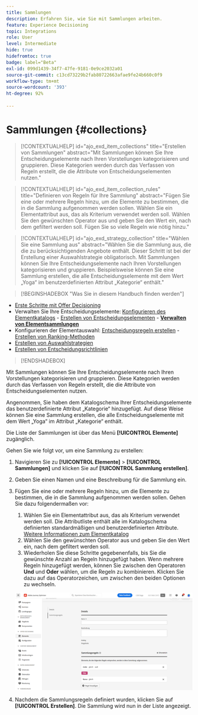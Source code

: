 ```yaml
---
title: Sammlungen
description: Erfahren Sie, wie Sie mit Sammlungen arbeiten.
feature: Experience Decisioning
topic: Integrations
role: User
level: Intermediate
hide: true
hidefromtoc: true
badge: label="Beta"
exl-id: 099d1439-34f7-47fe-9181-0e9ce2032a01
source-git-commit: c13cd73229b2fab80722663afae9fe24b660c0f9
workflow-type: tm+mt
source-wordcount: '393'
ht-degree: 92%

---
```


# Sammlungen {#collections}

>[!CONTEXTUALHELP]
>id="ajo_exd_item_collections"
>title="Erstellen von Sammlungen"
>abstract="Mit Sammlungen können Sie Ihre Entscheidungselemente nach Ihren Vorstellungen kategorisieren und gruppieren. Diese Kategorien werden durch das Verfassen von Regeln erstellt, die die Attribute von Entscheidungselementen nutzen."

>[!CONTEXTUALHELP]
>id="ajo_exd_item_collection_rules"
>title="Definieren von Regeln für Ihre Sammlung"
>abstract="Fügen Sie eine oder mehrere Regeln hinzu, um die Elemente zu bestimmen, die in die Sammlung aufgenommen werden sollen. Wählen Sie ein Elementattribut aus, das als Kriterium verwendet werden soll. Wählen Sie den gewünschten Operator aus und geben Sie den Wert ein, nach dem gefiltert werden soll. Fügen Sie so viele Regeln wie nötig hinzu."

>[!CONTEXTUALHELP]
>id="ajo_exd_strategy_collection"
>title="Wählen Sie eine Sammlung aus"
>abstract="Wählen Sie die Sammlung aus, die die zu berücksichtigenden Angebote enthält. Dieser Schritt ist bei der Erstellung einer Auswahlstrategie obligatorisch. Mit Sammlungen können Sie Ihre Entscheidungselemente nach Ihren Vorstellungen kategorisieren und gruppieren. Beispielsweise können Sie eine Sammlung erstellen, die alle Entscheidungselemente mit dem Wert „Yoga“ im benutzerdefinierten Attribut „Kategorie“ enthält."

>[!BEGINSHADEBOX &quot;Was Sie in diesem Handbuch finden werden&quot;]

* [Erste Schritte mit Offer Decisioning](gs-experience-decisioning.md)
* Verwalten Sie Ihre Entscheidungselemente: [Konfigurieren des Elementkatalogs](catalogs.md) - [Erstellen von Entscheidungselementen](items.md) - **[Verwalten von Elementsammlungen](collections.md)**
* Konfigurieren der Elementauswahl: [Entscheidungsregeln erstellen](rules.md) - [Erstellen von Ranking-Methoden](ranking.md)
* [Erstellen von Auswahlstrategien](selection-strategies.md)
* [Erstellen von Entscheidungsrichtlinien](create-decision.md)

>[!ENDSHADEBOX]

Mit Sammlungen können Sie Ihre Entscheidungselemente nach Ihren Vorstellungen kategorisieren und gruppieren. Diese Kategorien werden durch das Verfassen von Regeln erstellt, die die Attribute von Entscheidungselementen nutzen.

Angenommen, Sie haben dem Katalogschema Ihrer Entscheidungselemente das benutzerdefinierte Attribut „Kategorie“ hinzugefügt. Auf diese Weise können Sie eine Sammlung erstellen, die alle Entscheidungselemente mit dem Wert „Yoga“ im Attribut „Kategorie“ enthält.

Die Liste der Sammlungen ist über das Menü **[!UICONTROL Elemente]** zugänglich.

Gehen Sie wie folgt vor, um eine Sammlung zu erstellen:

1. Navigieren Sie zu **[!UICONTROL Elemente]** > **[!UICONTROL Sammlungen]** und klicken Sie auf **[!UICONTROL Sammlung erstellen]**.
1. Geben Sie einen Namen und eine Beschreibung für die Sammlung ein.
1. Fügen Sie eine oder mehrere Regeln hinzu, um die Elemente zu bestimmen, die in die Sammlung aufgenommen werden sollen. Gehen Sie dazu folgendermaßen vor:

   1. Wählen Sie ein Elementattribut aus, das als Kriterium verwendet werden soll. Die Attributliste enthält alle im Katalogschema definierten standardmäßigen und benutzerdefinierten Attribute. [Weitere Informationen zum Elementkatalog](catalogs.md)
   1. Wählen Sie den gewünschten Operator aus und geben Sie den Wert ein, nach dem gefiltert werden soll.
   1. Wiederholen Sie diese Schritte gegebenenfalls, bis Sie die gewünschte Anzahl an Regeln hinzugefügt haben. Wenn mehrere Regeln hinzugefügt werden, können Sie zwischen den Operatoren **Und** und **Oder** wählen, um die Regeln zu kombinieren. Klicken Sie dazu auf das Operatorzeichen, um zwischen den beiden Optionen zu wechseln.

   ![](assets/collection-create.png)

1. Nachdem die Sammlungsregeln definiert wurden, klicken Sie auf **[!UICONTROL Erstellen]**. Die Sammlung wird nun in der Liste angezeigt.
